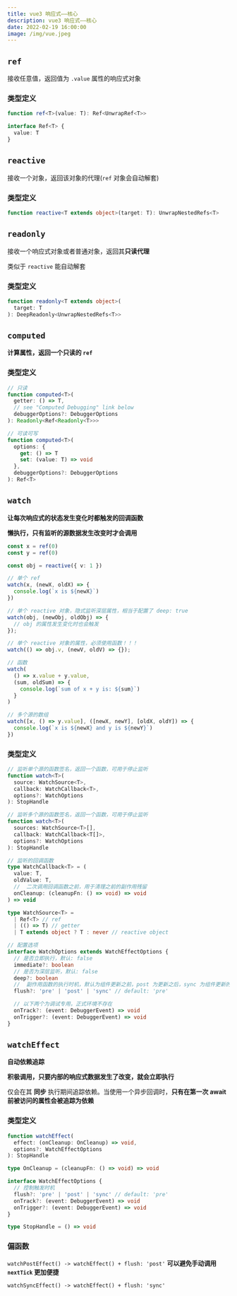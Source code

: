 ```yaml
---
title: vue3 响应式——核心
description: vue3 响应式——核心
date: 2022-02-19 16:00:00
image: /img/vue.jpeg
---
```



## `ref`

接收任意值，返回值为 `.value` 属性的响应式对象

### 类型定义

```ts
function ref<T>(value: T): Ref<UnwrapRef<T>>

interface Ref<T> {
  value: T
}
```

## `reactive`

接收一个对象，返回该对象的代理(`ref` 对象会自动解套)

### 类型定义

```ts
function reactive<T extends object>(target: T): UnwrapNestedRefs<T>
```

## `readonly`

接收一个响应式对象或者普通对象，返回其**只读代理**

类似于 `reactive` 能自动解套

### 类型定义

```ts
function readonly<T extends object>(
  target: T
): DeepReadonly<UnwrapNestedRefs<T>>
```

## `computed`

**计算属性，返回一个只读的 `ref`**

### 类型定义

```ts
// 只读
function computed<T>(
  getter: () => T,
  // see "Computed Debugging" link below
  debuggerOptions?: DebuggerOptions
): Readonly<Ref<Readonly<T>>>

// 可读可写
function computed<T>(
  options: {
    get: () => T
    set: (value: T) => void
  },
  debuggerOptions?: DebuggerOptions
): Ref<T>
```

## `watch`

**让每次响应式的状态发生变化时都触发的回调函数**

**懒执行，只有监听的源数据发生改变时才会调用**

```ts
const x = ref(0)
const y = ref(0)

const obj = reactive({ v: 1 })

// 单个 ref
watch(x, (newX, oldX) => {
  console.log(`x is ${newX}`)
})

// 单个 reactive 对象，隐式监听深层属性，相当于配置了 deep: true
watch(obj, (newObj, oldObj) => {
  // obj 的属性发生变化时也会触发
});

// 单个 reactive 对象的属性，必须使用函数！！！
watch(() => obj.v, (newV, oldV) => {});

// 函数
watch(
  () => x.value + y.value,
  (sum, oldSum) => {
    console.log(`sum of x + y is: ${sum}`)
  }
)

// 多个源的数组
watch([x, () => y.value], ([newX, newY], [oldX, oldY]) => {
  console.log(`x is ${newX} and y is ${newY}`)
})
```

### 类型定义

```ts
// 监听单个源的函数签名，返回一个函数，可用于停止监听
function watch<T>(
  source: WatchSource<T>,
  callback: WatchCallback<T>,
  options?: WatchOptions
): StopHandle

// 监听多个源的函数签名，返回一个函数，可用于停止监听
function watch<T>(
  sources: WatchSource<T>[],
  callback: WatchCallback<T[]>,
  options?: WatchOptions
): StopHandle

// 监听的回调函数
type WatchCallback<T> = (
  value: T,
  oldValue: T,
  //  二次调用回调函数之前，用于清理之前的副作用残留
  onCleanup: (cleanupFn: () => void) => void
) => void

type WatchSource<T> =
  | Ref<T> // ref
  | (() => T) // getter
  | T extends object ? T : never // reactive object

// 配置选项
interface WatchOptions extends WatchEffectOptions {
  // 是否立即执行，默认: false
  immediate?: boolean
  // 是否为深层监听，默认: false
  deep?: boolean
  //  副作用函数的执行时机，默认为组件更新之前，post 为更新之后，sync 为组件更新的同时
  flush?: 'pre' | 'post' | 'sync' // default: 'pre'

  // 以下两个为调试专用，正式环境不存在
  onTrack?: (event: DebuggerEvent) => void
  onTrigger?: (event: DebuggerEvent) => void
}
```

## `watchEffect`

**自动依赖追踪**

**积极调用，只要内部的响应式数据发生了改变，就会立即执行**

<n-alert type="info">仅会在其 **同步** 执行期间追踪依赖。当使用一个异步回调时，**只有在第一次 await 前被访问的属性会被追踪为依赖**</n-alert>

### 类型定义

```ts
function watchEffect(
  effect: (onCleanup: OnCleanup) => void,
  options?: WatchEffectOptions
): StopHandle

type OnCleanup = (cleanupFn: () => void) => void

interface WatchEffectOptions {
  // 控制触发时机
  flush?: 'pre' | 'post' | 'sync' // default: 'pre'
  onTrack?: (event: DebuggerEvent) => void
  onTrigger?: (event: DebuggerEvent) => void
}

type StopHandle = () => void
```

### 偏函数

`watchPostEffect() -> watchEffect() + flush: 'post'` **可以避免手动调用 `nextTick` 更加便捷**

`watchSyncEffect() -> watchEffect() + flush: 'sync'`
